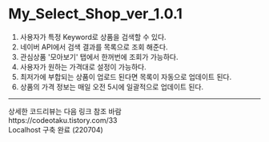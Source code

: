 # My_Select_Shop_ver_1.0.1
1. 사용자가 특정 Keyword로 상품을 검색할 수 있다.<br/>
2. 네이버 API에서 검색 결과를 목록으로 조회 해준다.<br/>
3. 관심상품 '모아보기' 탭에서 한꺼번에 조회가 가능하다.<br/>
4. 사용자가 원하는 가격대로 설정이 가능하다.<br/>
5. 최저가에 부합되는 상품이 업로드 된다면 목록이 자동으로 업데이트 된다.<br/>
6. 상품의 가격 정보는 매일 오전 5시에 일괄적으로 업데이트 된다.<br/>
<hr/>
상세한 코드리뷰는 다음 링크 참조 바람<br/>
https://codeotaku.tistory.com/33<br/>
Localhost 구축 완료 (220704)
